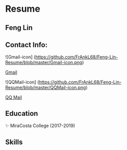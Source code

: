 # Resume

## Feng Lin

## Contact Info:  
![Gmail-icon] (https://github.com/FrAnkL68/Feng-Lin-Resume/blob/master/Gmail-icon.png)
 
 [Gmail](1jianfenghou@gmail.com)   

![QQMail-icon] (https://github.com/FrAnkL68/Feng-Lin-Resume/blob/master/QQMail-icon.png)
 
 [QQ Mail](977735768@qq.com)

## Education
    
:sparkles: MiraCosta College (2017-2019)

## Skills

